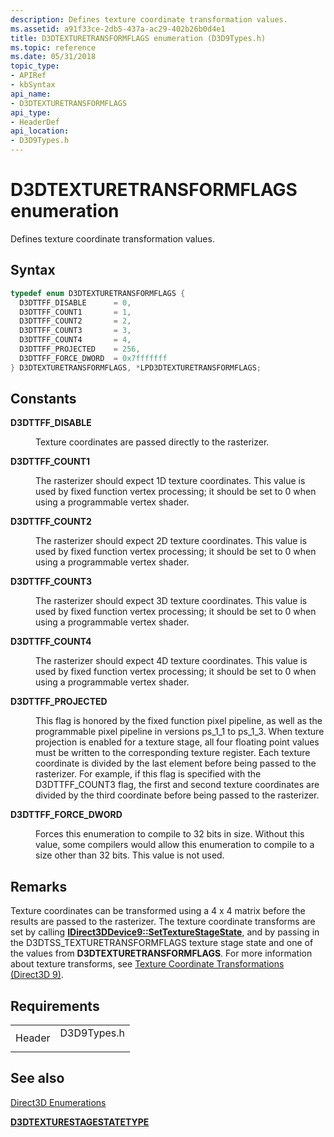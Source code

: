 ```yaml
---
description: Defines texture coordinate transformation values.
ms.assetid: a91f33ce-2db5-437a-ac29-402b26b0d4e1
title: D3DTEXTURETRANSFORMFLAGS enumeration (D3D9Types.h)
ms.topic: reference
ms.date: 05/31/2018
topic_type: 
- APIRef
- kbSyntax
api_name: 
- D3DTEXTURETRANSFORMFLAGS
api_type: 
- HeaderDef
api_location: 
- D3D9Types.h
---
```


# D3DTEXTURETRANSFORMFLAGS enumeration

Defines texture coordinate transformation values.

## Syntax


```C++
typedef enum D3DTEXTURETRANSFORMFLAGS { 
  D3DTTFF_DISABLE      = 0,
  D3DTTFF_COUNT1       = 1,
  D3DTTFF_COUNT2       = 2,
  D3DTTFF_COUNT3       = 3,
  D3DTTFF_COUNT4       = 4,
  D3DTTFF_PROJECTED    = 256,
  D3DTTFF_FORCE_DWORD  = 0x7fffffff
} D3DTEXTURETRANSFORMFLAGS, *LPD3DTEXTURETRANSFORMFLAGS;
```



## Constants

<dl> <dt>

<span id="D3DTTFF_DISABLE"></span><span id="d3dttff_disable"></span>**D3DTTFF\_DISABLE**
</dt> <dd>

Texture coordinates are passed directly to the rasterizer.

</dd> <dt>

<span id="D3DTTFF_COUNT1"></span><span id="d3dttff_count1"></span>**D3DTTFF\_COUNT1**
</dt> <dd>

The rasterizer should expect 1D texture coordinates. This value is used by fixed function vertex processing; it should be set to 0 when using a programmable vertex shader.

</dd> <dt>

<span id="D3DTTFF_COUNT2"></span><span id="d3dttff_count2"></span>**D3DTTFF\_COUNT2**
</dt> <dd>

The rasterizer should expect 2D texture coordinates. This value is used by fixed function vertex processing; it should be set to 0 when using a programmable vertex shader.

</dd> <dt>

<span id="D3DTTFF_COUNT3"></span><span id="d3dttff_count3"></span>**D3DTTFF\_COUNT3**
</dt> <dd>

The rasterizer should expect 3D texture coordinates. This value is used by fixed function vertex processing; it should be set to 0 when using a programmable vertex shader.

</dd> <dt>

<span id="D3DTTFF_COUNT4"></span><span id="d3dttff_count4"></span>**D3DTTFF\_COUNT4**
</dt> <dd>

The rasterizer should expect 4D texture coordinates. This value is used by fixed function vertex processing; it should be set to 0 when using a programmable vertex shader.

</dd> <dt>

<span id="D3DTTFF_PROJECTED"></span><span id="d3dttff_projected"></span>**D3DTTFF\_PROJECTED**
</dt> <dd>

This flag is honored by the fixed function pixel pipeline, as well as the programmable pixel pipeline in versions ps\_1\_1 to ps\_1\_3. When texture projection is enabled for a texture stage, all four floating point values must be written to the corresponding texture register. Each texture coordinate is divided by the last element before being passed to the rasterizer. For example, if this flag is specified with the D3DTTFF\_COUNT3 flag, the first and second texture coordinates are divided by the third coordinate before being passed to the rasterizer.

</dd> <dt>

<span id="D3DTTFF_FORCE_DWORD"></span><span id="d3dttff_force_dword"></span>**D3DTTFF\_FORCE\_DWORD**
</dt> <dd>

Forces this enumeration to compile to 32 bits in size. Without this value, some compilers would allow this enumeration to compile to a size other than 32 bits. This value is not used.

</dd> </dl>

## Remarks

Texture coordinates can be transformed using a 4 x 4 matrix before the results are passed to the rasterizer. The texture coordinate transforms are set by calling [**IDirect3DDevice9::SetTextureStageState**](/windows/desktop/api), and by passing in the D3DTSS\_TEXTURETRANSFORMFLAGS texture stage state and one of the values from **D3DTEXTURETRANSFORMFLAGS**. For more information about texture transforms, see [Texture Coordinate Transformations (Direct3D 9)](texture-coordinate-transformations.md).

## Requirements



|                   |                                                                                        |
|-------------------|----------------------------------------------------------------------------------------|
| Header<br/> | <dl> <dt>D3D9Types.h</dt> </dl> |



## See also

<dl> <dt>

[Direct3D Enumerations](dx9-graphics-reference-d3d-enums.md)
</dt> <dt>

[**D3DTEXTURESTAGESTATETYPE**](./d3dtexturestagestatetype.md)
</dt> </dl>

 

 
